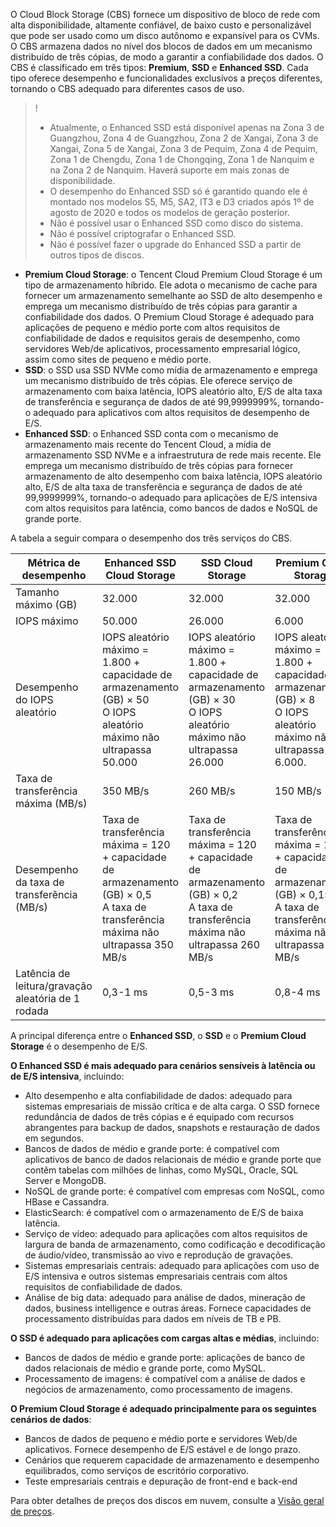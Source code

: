 O Cloud Block Storage (CBS) fornece um dispositivo de bloco de rede com alta disponibilidade, altamente confiável, de baixo custo e personalizável que pode ser usado como um disco autônomo e expansível para os CVMs. O CBS armazena dados no nível dos blocos de dados em um mecanismo distribuído de três cópias, de modo a garantir a confiabilidade dos dados. O CBS é classificado em três tipos: **Premium**, **SSD** e **Enhanced SSD**. Cada tipo oferece desempenho e funcionalidades exclusivos a preços diferentes, tornando o CBS adequado para diferentes casos de uso.

>!
>- Atualmente, o Enhanced SSD está disponível apenas na Zona 3 de Guangzhou, Zona 4 de Guangzhou, Zona 2 de Xangai, Zona 3 de Xangai, Zona 5 de Xangai, Zona 3 de Pequim, Zona 4 de Pequim, Zona 1 de Chengdu, Zona 1 de Chongqing, Zona 1 de Nanquim e na Zona 2 de Nanquim. Haverá suporte em mais zonas de disponibilidade.
>- O desempenho do Enhanced SSD só é garantido quando ele é montado nos modelos S5, M5, SA2, IT3 e D3 criados após 1º de agosto de 2020 e todos os modelos de geração posterior.
>- Não é possível usar o Enhanced SSD como disco do sistema.
>- Não é possível criptografar o Enhanced SSD.
>- Não é possível fazer o upgrade do Enhanced SSD a partir de outros tipos de discos.

- **Premium Cloud Storage**: o Tencent Cloud Premium Cloud Storage é um tipo de armazenamento híbrido. Ele adota o mecanismo de cache para fornecer um armazenamento semelhante ao SSD de alto desempenho e emprega um mecanismo distribuído de três cópias para garantir a confiabilidade dos dados. O Premium Cloud Storage é adequado para aplicações de pequeno e médio porte com altos requisitos de confiabilidade de dados e requisitos gerais de desempenho, como servidores Web/de aplicativos, processamento empresarial lógico, assim como sites de pequeno e médio porte.
- **SSD**: o SSD usa SSD NVMe como mídia de armazenamento e emprega um mecanismo distribuído de três cópias. Ele oferece serviço de armazenamento com baixa latência, IOPS aleatório alto, E/S de alta taxa de transferência e segurança de dados de até 99,9999999%, tornando-o adequado para aplicativos com altos requisitos de desempenho de E/S.
- **Enhanced SSD**: o Enhanced SSD conta com o mecanismo de armazenamento mais recente do Tencent Cloud, a mídia de armazenamento SSD NVMe e a infraestrutura de rede mais recente. Ele emprega um mecanismo distribuído de três cópias para fornecer armazenamento de alto desempenho com baixa latência, IOPS aleatório alto, E/S de alta taxa de transferência e segurança de dados de até 99,9999999%, tornando-o adequado para aplicações de E/S intensiva com altos requisitos para latência, como bancos de dados e NoSQL de grande porte.


A tabela a seguir compara o desempenho dos três serviços do CBS.

|        Métrica de desempenho       |               Enhanced SSD Cloud Storage             | SSD Cloud Storage                                                    | Premium Cloud Storage                                                 |
| -------------- | ------------------------------|------------------------------ | ------------------------------------------------------------ |
| Tamanho máximo (GB)     | 32.000 | 32.000 | 32.000 |
| IOPS máximo    | 50.000 | 26.000 | 6.000 |
| Desempenho do IOPS aleatório      | IOPS aleatório máximo = 1.800 + capacidade de armazenamento (GB) × 50<br/>O IOPS aleatório máximo não ultrapassa 50.000 | IOPS aleatório máximo = 1.800 + capacidade de armazenamento (GB) × 30<br/>O IOPS aleatório máximo não ultrapassa 26.000 | IOPS aleatório máximo = 1.800 + capacidade de armazenamento (GB) × 8<br>O IOPS aleatório máximo não ultrapassa 6.000. |
| Taxa de transferência máxima (MB/s)    | 350 MB/s | 260 MB/s | 150 MB/s |
| Desempenho da taxa de transferência (MB/s) | Taxa de transferência máxima = 120 + capacidade de armazenamento (GB) × 0,5<br/>A taxa de transferência máxima não ultrapassa 350 MB/s | Taxa de transferência máxima = 120 + capacidade de armazenamento (GB) × 0,2<br/>A taxa de transferência máxima não ultrapassa 260 MB/s | Taxa de transferência máxima = 100 + capacidade de armazenamento (GB) × 0,15<br>A taxa de transferência máxima não ultrapassa 150 MB/s |
| Latência de leitura/gravação aleatória de 1 rodada           | 0,3-1 ms                                                    | 0,5-3 ms                                                    | 0,8-4 ms                                                    |


A principal diferença entre o **Enhanced SSD**, o **SSD** e o **Premium Cloud Storage** é o desempenho de E/S.

**O Enhanced SSD é mais adequado para cenários sensíveis à latência ou de E/S intensiva**, incluindo:
- Alto desempenho e alta confiabilidade de dados: adequado para sistemas empresariais de missão crítica e de alta carga. O SSD fornece redundância de dados de três cópias e é equipado com recursos abrangentes para backup de dados, snapshots e restauração de dados em segundos.
- Bancos de dados de médio e grande porte: é compatível com aplicativos de banco de dados relacionais de médio e grande porte que contêm tabelas com milhões de linhas, como MySQL, Oracle, SQL Server e MongoDB.
- NoSQL de grande porte: é compatível com empresas com NoSQL, como HBase e Cassandra.
- ElasticSearch: é compatível com o armazenamento de E/S de baixa latência.
- Serviço de vídeo: adequado para aplicações com altos requisitos de largura de banda de armazenamento, como codificação e decodificação de áudio/vídeo, transmissão ao vivo e reprodução de gravações.
- Sistemas empresariais centrais: adequado para aplicações com uso de E/S intensiva e outros sistemas empresariais centrais com altos requisitos de confiabilidade de dados.
- Análise de big data: adequado para análise de dados, mineração de dados, business intelligence e outras áreas. Fornece capacidades de processamento distribuídas para dados em níveis de TB e PB.

**O SSD é adequado para aplicações com cargas altas e médias**, incluindo:
- Bancos de dados de médio e grande porte: aplicações de banco de dados relacionais de médio e grande porte, como MySQL.
- Processamento de imagens: é compatível com a análise de dados e negócios de armazenamento, como processamento de imagens.

**O Premium Cloud Storage é adequado principalmente para os seguintes cenários de dados**:
- Bancos de dados de pequeno e médio porte e servidores Web/de aplicativos. Fornece desempenho de E/S estável e de longo prazo.
- Cenários que requerem capacidade de armazenamento e desempenho equilibrados, como serviços de escritório corporativo.
- Teste empresariais centrais e depuração de front-end e back-end
  

Para obter detalhes de preços dos discos em nuvem, consulte a [Visão geral de preços](https://intl.cloud.tencent.com/document/product/362/2413).
